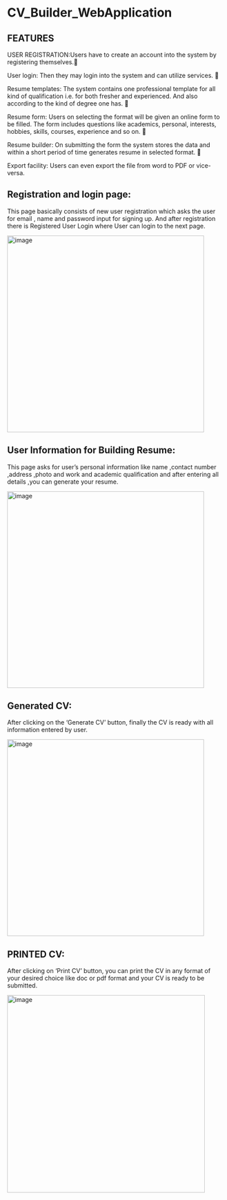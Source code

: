 # CV_Builder_WebApplication

## FEATURES

USER REGISTRATION:Users have to create an account into the system by registering themselves. 

User login: Then they may login into the system and can utilize services. 

Resume templates: The system contains one professional template for all kind of qualification i.e. for both fresher and experienced. And also according to the kind of degree one has.  

Resume form: Users on selecting the format will be given an online form to be filled. The form includes questions like academics, personal, interests, hobbies, skills, courses, experience and so on.  

Resume builder: On submitting the form the system stores the data and within a short period of time generates resume in selected format.  

Export facility: Users can even export the file from word to PDF or vice-versa.



## Registration and login page: 
This page basically consists of new user registration which asks the user for email , name and password input for signing up. And after registration there is Registered User Login where User can login to the next page.


<img width="456" alt="image" src="https://user-images.githubusercontent.com/64369143/176417777-4b6b7c8b-144d-4404-88e8-72f441246d60.png">





## User Information for Building Resume:
This page asks for user’s personal information like name ,contact number ,address ,photo and work and academic qualification and after entering all details ,you can generate your resume.

<img width="456" alt="image" src="https://user-images.githubusercontent.com/64369143/176417951-80e5fd1d-d600-4279-8446-69e99f1f4c8d.png">





## Generated CV:
After clicking on the ‘Generate CV’ button, finally the CV is ready with all information entered by user.

<img width="456" alt="image" src="https://user-images.githubusercontent.com/64369143/176418030-1280bc32-dac7-40c3-b2d7-abe6c76ef7c5.png">


## PRINTED CV:
After clicking on ‘Print CV’ button, you can print the CV in any format of your desired choice like doc or pdf format and your CV is ready to be submitted.



<img width="458" alt="image" src="https://user-images.githubusercontent.com/64369143/176418133-8c5b432c-24cc-4012-a773-a1d937cbaa90.png">


